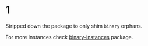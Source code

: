 # 1

Stripped down the package to only shim `binary` orphans.

For more instances check [binary-instances](https://hackage.haskell.org/package/binary-instances) package.
